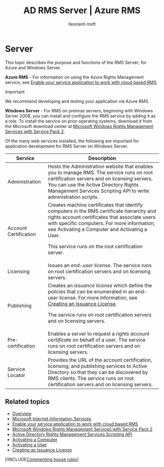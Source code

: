 ﻿---
# required metadata

title: AD RMS Server | Azure RMS
description: The server component of Rights Management Services (RMS) is implemented by a set of web services that run on Microsoft Internet Information Services.
keywords:
author: lleonard-msft
ms.author: alleonar
manager: mbaldwin
ms.date: 02/23/2017
ms.topic: article
ms.prod:
ms.service: information-protection
ms.technology: techgroup-identity
ms.assetid: 17B05780-B0EF-4805-8304-52DCDEB3AADB
# optional metadata

#ROBOTS:
audience: developer
#ms.devlang:
ms.reviewer: shubhamp
ms.suite: ems
#ms.tgt_pltfrm:
#ms.custom:

---

# Server

This topic describes the purpose and functions of the RMS Server; for Azure and Windows Server.

**Azure RMS** - For information on using the Azure Rights Management service, see [Enable your service application to work with cloud based RMS](how-to-use-file-api-with-aadrm-cloud.md).

> [!IMPORTANT] 
> We recommend developing and testing your application via Azure RMS.

**Windows Server** - For RMS on premise servers, beginning with Windows Server 2008, you can install and configure the RMS service by adding it as a role. To install the service on prior operating systems, download it from the Microsoft download center at [Microsoft Windows Rights Management Services with Service Pack 2](http://www.microsoft.com/download/en/details.aspx?id=4909).

Of the many web services installed, the following are important for application development for RMS Server on Windows Server.

| Service | Description |
|---------|-------------|
| Administration | Hosts the Administration website that enables you to manage RMS. The service runs on root certification servers and on licensing servers. You can use the Active Directory Rights Management Services Scripting API to write administration scripts.|
| Account Certification |Creates machine certificates that identify computers in the RMS certificate hierarchy and rights account certificates that associate users with specific computers. For more information, see Activating a Computer and Activating a User.<p><p>This service runs on the root certification server. |
|Licensing | Issues an *end-user license*. The service runs on root certification servers and on licensing servers.|
|Publishing | Creates an *issuance license* which define the policies that can be enumerated in an end-user license. For more information, see [Creating an Issuance License](https://msdn.microsoft.com/library/Aa362355).<p><p>The service runs on root certification servers and on licensing servers.|
|Pre-certification | Enables a server to request a *rights account certificate* on behalf of a user. The service runs on root certification servers and on licensing servers.|
|Service Locator | Provides the URL of the account certification, licensing, and publishing services to Active Directory so that they can be discovered by RMS clients. The service runs on root certification servers and on licensing servers.|

## Related topics ##
* [Overview](ad-rms-overview.md)
* [Microsoft Internet Information Services](http://www.iis.net/overview)
* [Enable your service application to work with cloud based RMS](how-to-use-file-api-with-aadrm-cloud.md)
* [Microsoft Windows Rights Management Services with Service Pack 2](http://www.microsoft.com/download/en/details.aspx?id=4909)
* [Active Directory Rights Management Services Scripting API](https://msdn.microsoft.com/library/Bb968797)
* [Activating a Computer](https://msdn.microsoft.com/library/Cc530377)
* [Activating a User](https://msdn.microsoft.com/library/Cc530378)
* [Creating an Issuance License](https://msdn.microsoft.com/library/Aa362355)

[!INCLUDE[Commenting house rules](../includes/houserules.md)]